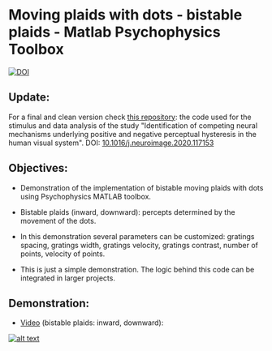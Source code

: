 # Moving plaids with dots - bistable plaids - Matlab Psychophysics Toolbox
[![DOI](https://zenodo.org/badge/DOI/10.5281/zenodo.4570682.svg)](https://doi.org/10.5281/zenodo.4570682)


## Update:
For a final and clean version check [this repository](https://github.com/CIBIT-UC/public_vphysteresis): the code used for the stimulus and data analysis of the study "Identification of competing neural mechanisms underlying positive and negative perceptual hysteresis in the human visual system". DOI: [10.1016/j.neuroimage.2020.117153](https://doi.org/10.1016/j.neuroimage.2020.117153)


## Objectives:

- Demonstration of the implementation of bistable moving plaids with dots using Psychophysics MATLAB toolbox.

- Bistable plaids (inward, downward): percepts determined by the movement of the dots.

- In this demonstration several parameters can be customized: gratings spacing, gratings width, gratings velocity, gratings contrast, number of points, velocity of points.

- This is just a simple demonstration. The logic behind this code can be integrated in larger projects.


## Demonstration:
- [Video](https://youtu.be/FwMRyutb4Hs) (bistable plaids: inward, downward):


[![alt text](https://img.youtube.com/vi/FwMRyutb4Hs/0.jpg)](https://youtu.be/FwMRyutb4Hs)


